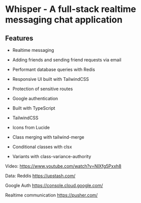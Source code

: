 # Whisper - A full-stack realtime messaging chat application


## Features

- Realtime messaging
- Adding friends and sending friend requests via email
- Performant database queries with Redis
- Responsive UI built with TailwindCSS
- Protection of sensitive routes
- Google authentication

- Built with TypeScript
- TailwindCSS
- Icons from Lucide

- Class merging with tailwind-merge
- Conditional classes with clsx
- Variants with class-variance-authority


Video: https://www.youtube.com/watch?v=NlXfg5Pxxh8

Data: Reddis
https://upstash.com/

Google Auth
https://console.cloud.google.com/

Realtime communication
https://pusher.com/

